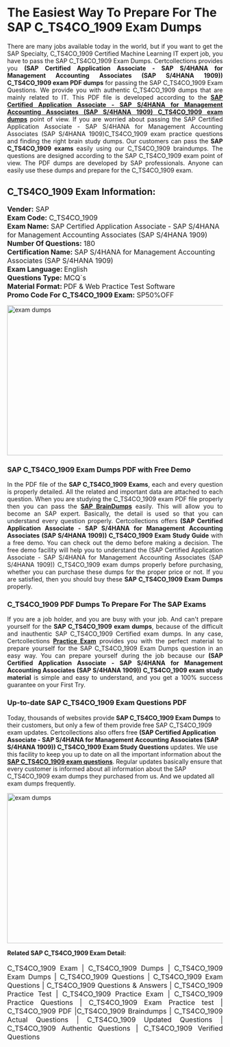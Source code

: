 <h1>The Easiest Way To Prepare For The SAP C_TS4CO_1909 Exam Dumps</h1> <p style="text-align:justify">There are many jobs available today in the world, but if you want to get the SAP Specialty, C_TS4CO_1909 Certified Machine Learning IT expert job, you have to pass the SAP C_TS4CO_1909 Exam Dumps. Certcollections provides you <strong>(SAP Certified Application Associate - SAP S/4HANA for Management Accounting Associates (SAP S/4HANA 1909)) C_TS4CO_1909 exam PDF dumps</strong> for passing the SAP C_TS4CO_1909 Exam Questions. We provide you with authentic C_TS4CO_1909 dumps that are mainly related to IT. This PDF file is developed according to the <a href="https://www.certsofficial.com/sap/c_ts4co_1909-questions"><strong>SAP Certified Application Associate - SAP S/4HANA for Management Accounting Associates (SAP S/4HANA 1909) C_TS4CO_1909 exam dumps</strong></a> point of view. If you are worried about passing the SAP Certified Application Associate - SAP S/4HANA for Management Accounting Associates (SAP S/4HANA 1909)C_TS4CO_1909 exam practice questions and finding the right brain study dumps. Our customers can pass the <strong>SAP C_TS4CO_1909 exams </strong>easily using our C_TS4CO_1909 braindumps. The questions are designed according to the SAP C_TS4CO_1909 exam point of view. The PDF dumps are developed by SAP professionals. Anyone can easily use these dumps and prepare for the C_TS4CO_1909 exam.</p> <h2><strong>C_TS4CO_1909 Exam Information:</strong></h2> <p><span style="font-size:16px"><strong>Vender:</strong> SAP<br /> <strong>Exam Code:</strong> C_TS4CO_1909<br /> <strong>Exam Name:</strong> SAP Certified Application Associate - SAP S/4HANA for Management Accounting Associates (SAP S/4HANA 1909)<br /> <strong>Number Of Questions:</strong> 180<br /> <strong>Certification Name:</strong> SAP S/4HANA for Management Accounting Associates (SAP S/4HANA 1909)<br /> <strong>Exam Language: </strong>English<br /> <strong>Questions Type:</strong> MCQ`s<br /> <strong>Material Format: </strong>PDF & Web Practice Test Software<br /> <strong>Promo Code For C_TS4CO_1909 Exam:</strong> SP50%OFF</span></p> <p><a href="https://www.certsofficial.com/sap/c_ts4co_1909-questions" rel="no-follow"><img alt="exam dumps" src="https://www.certcollections.com/uploads/content/certsofficial.jpg" style="height:350px; width:750px" /></a></p> <h3><strong>SAP C_TS4CO_1909 Exam Dumps PDF with Free Demo</strong></h3> <p style="text-align:justify">In the PDF file of the <strong>SAP C_TS4CO_1909 Exams</strong>, each and every question is properly detailed. All the related and important data are attached to each question. When you are studying the C_TS4CO_1909 exam PDF file properly then you can pass the <a href="https://www.certsofficial.com/sap-dumps"><strong>SAP BrainDumps</strong></a> easily. This will allow you to become an SAP expert. Basically, the detail is used so that you can understand every question properly. Certcollections offers <strong>(SAP Certified Application Associate - SAP S/4HANA for Management Accounting Associates (SAP S/4HANA 1909)) C_TS4CO_1909 Exam Study Guide</strong> with a free demo. You can check out the demo before making a decision. The free demo facility will help you to understand the (SAP Certified Application Associate - SAP S/4HANA for Management Accounting Associates (SAP S/4HANA 1909)) C_TS4CO_1909 exam dumps properly before purchasing, whether you can purchase these dumps for the proper price or not. If you are satisfied, then you should buy these <strong>SAP C_TS4CO_1909 Exam Dumps</strong> properly.</p> <h3><strong>C_TS4CO_1909 PDF Dumps To Prepare For The SAP Exams</strong></h3> <p style="text-align:justify">If you are a job holder, and you are busy with your job. And can't prepare yourself for the <strong>SAP C_TS4CO_1909 exam dumps</strong>, because of the difficult and inauthentic SAP C_TS4CO_1909 Certified exam dumps. In any case, Certcollections <strong><a href="https://www.certsofficial.com/">Practice Exam</a></strong> provides you with the perfect material to prepare yourself for the SAP C_TS4CO_1909 Exam Dumps question in an easy way. You can prepare yourself during the job because our <strong>(SAP Certified Application Associate - SAP S/4HANA for Management Accounting Associates (SAP S/4HANA 1909)) C_TS4CO_1909 exam study material</strong> is simple and easy to understand, and you get a 100% success guarantee on your First Try.</p> <h3><strong>Up-to-date SAP C_TS4CO_1909 Exam Questions PDF</strong></h3> <p>Today, thousands of websites provide <strong>SAP C_TS4CO_1909 Exam Dumps</strong> to their customers, but only a few of them provide free SAP C_TS4CO_1909 exam updates. Certcollections also offers free <strong>(SAP Certified Application Associate - SAP S/4HANA for Management Accounting Associates (SAP S/4HANA 1909)) C_TS4CO_1909 Exam Study Questions</strong> updates. We use this facility to keep you up to date on all the important information about the <a href="https://www.certsofficial.com/sap/c_ts4co_1909-questions"><strong>SAP C_TS4CO_1909 exam questions</strong></a>. Regular updates basically ensure that every customer is informed about all information about the SAP C_TS4CO_1909 exam dumps they purchased from us. And we updated all exam dumps frequently.</p> <p><a href="https://www.certsofficial.com/sap/c_ts4co_1909-questions"><img alt="exam dumps " src="https://www.certcollections.com/uploads/content/certsofficial2.jpg" style="height:350px; width:750px" /></a></p> <p style="text-align:justify"><span style="font-size:14px"><strong>Related SAP C_TS4CO_1909 Exam Detail:</strong></span><br /> <br /> <span style="font-size:16px">C_TS4CO_1909 Exam | C_TS4CO_1909 Dumps | C_TS4CO_1909 Exam Dumps | C_TS4CO_1909 Questions | C_TS4CO_1909 Exam Questions | C_TS4CO_1909 Questions & Answers | C_TS4CO_1909 Practice Test | C_TS4CO_1909 Practice Exam | C_TS4CO_1909 Practice Questions | C_TS4CO_1909 Exam Practice test | C_TS4CO_1909 PDF |C_TS4CO_1909 Braindumps | C_TS4CO_1909 Actual Questions | C_TS4CO_1909 Updated Questions | C_TS4CO_1909 Authentic Questions | C_TS4CO_1909 Verified Questions</span></p>
